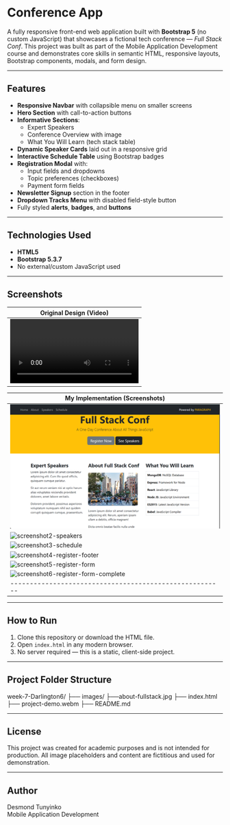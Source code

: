# Conference App

A fully responsive front-end web application built with **Bootstrap 5** (no custom JavaScript) that showcases a fictional tech conference — *Full Stack Conf*. This project was built as part of the Mobile Application Development course and demonstrates core skills in semantic HTML, responsive layouts, Bootstrap components, modals, and form design.

---

## Features

- **Responsive Navbar** with collapsible menu on smaller screens
- **Hero Section** with call-to-action buttons
- **Informative Sections**:
  - Expert Speakers
  - Conference Overview with image
  - What You Will Learn (tech stack table)
- **Dynamic Speaker Cards** laid out in a responsive grid
- **Interactive Schedule Table** using Bootstrap badges
- **Registration Modal** with:
  - Input fields and dropdowns
  - Topic preferences (checkboxes)
  - Payment form fields
- **Newsletter Signup** section in the footer
- **Dropdown Tracks Menu** with disabled field-style button
- Fully styled **alerts**, **badges**, and **buttons**

---

## Technologies Used

- **HTML5**
- **Bootstrap 5.3.7**
- No external/custom JavaScript used

---

## Screenshots

| Original Design (Video)
|---------------------------------------------------------------------|
| ![Original](week-7-Darlington6/project-demo.webm) |

| My Implementation (Screenshots)
|---------------------------------------------------------------------|
| ![screenshot1-home](./screenshots/screenshot1-home.png) |                                                    
| ![screenshot2-speakers](week-7-Darlington6/screenshots/screenshot2-speakers.png) |                                                    
| ![screenshot3-schedule](week-7-Darlington6/screenshots/screenshot3-schedule.png) |                                                    
| ![screenshot4-register-footer](week-7-Darlington6/screenshots/screenshot4-register-footer.png) |                                                    
| ![screenshot5-register-form](week-7-Darlington6/screenshots/screenshot5-register-form.png) |                                                    
| ![screenshot6-register-form-complete](week-7-Darlington6/screenshots/screenshot6-register-form-complete.png) |                                                    
|-------------------------------------------------------|

---
## How to Run

1. Clone this repository or download the HTML file.
2. Open `index.html` in any modern browser.
3. No server required — this is a static, client-side project.

---

## Project Folder Structure
week-7-Darlington6/
├── images/
    ├──about-fullstack.jpg
├── index.html
├── project-demo.webm
├── README.md

---

## License

This project was created for academic purposes and is not intended for production. All image placeholders and content are fictitious and used for demonstration.

---

## Author

Desmond Tunyinko  
Mobile Application Development  
